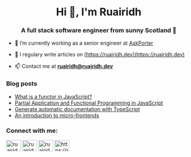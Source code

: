 <h1 align="center">Hi 👋, I'm Ruairidh</h1>
<h3 align="center">A full stack software engineer from sunny Scotland 🏴󠁧󠁢󠁳󠁣󠁴󠁿</h3>

- 🔭 I’m currently working as a senior engineer at [AskPorter](https://askporter.co)

- 📝 I regulary write articles on [https://ruairidh.dev](https://ruairidh.dev)

- 📫 Contact me at **ruairidh@ruairidh.dev**

### Blog posts
<!-- BLOG-POST-LIST:START -->
- [What is a functor in JavaScript?](https://ruairidh.dev/what-is-a-functor-javascript)
- [Partial Application and Functional Programming in JavaScript](https://ruairidh.dev/partial-application-javascript)
- [Generate automatic documentation with TypeScript](https://ruairidh.dev/typescript-api-extractor)
- [An introduction to micro-frontends](https://ruairidh.dev/introduction-to-micro-frontends)
<!-- BLOG-POST-LIST:END -->

<p align="left">
<h3 align="left">Connect with me:</h3>
<a href="https://dev.to/ruairidhwm" target="blank"><img align="center" src="https://cdn.jsdelivr.net/npm/simple-icons@3.0.1/icons/dev-dot-to.svg" alt="ruairidhwm" height="30" width="40" /></a>
<a href="https://twitter.com/ruairidhwm" target="blank"><img align="center" src="https://cdn.jsdelivr.net/npm/simple-icons@3.0.1/icons/twitter.svg" alt="ruairidhwm" height="30" width="40" /></a>
<a href="https://linkedin.com/in/ruairidhwynnemchardy" target="blank"><img align="center" src="https://cdn.jsdelivr.net/npm/simple-icons@3.0.1/icons/linkedin.svg" alt="ruairidhwynnemchardy" height="30" width="40" /></a>
<a href="https://ruairidh.dev/rss.xml" target="blank"><img align="center" src="https://cdn.jsdelivr.net/npm/simple-icons@3.0.1/icons/rss.svg" alt="https://ruairidh.dev/rss.xml" height="30" width="40" /></a>
</p>


